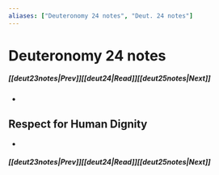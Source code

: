 ```yaml
---
aliases: ["Deuteronomy 24 notes", "Deut. 24 notes"]
---
```

# Deuteronomy 24 notes
##### <span class=arrow-left></span>[[deut23notes|Prev]]<span class=navigation-separator></span>[[deut24|Read]]<span class=navigation-separator></span>[[deut25notes|Next]]<span class=arrow-right></span>
- 
## Respect for Human Dignity
- 
##### <span class=arrow-left></span>[[deut23notes|Prev]]<span class=navigation-separator></span>[[deut24|Read]]<span class=navigation-separator></span>[[deut25notes|Next]]<span class=arrow-right></span>